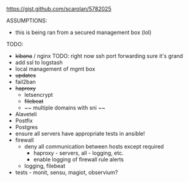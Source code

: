 https://gist.github.com/scarolan/5782025

ASSUMPTIONS:
- this is being ran from a secured management box (lol)

TODO:
- ~~kibana~~ / nginx TODO: right now ssh port forwarding sure it's grand
- add ssl to logstash
- local management of mgmt box
- ~~updates~~
- fail2ban
- ~~haproxy~~
  - letsencrypt
  - ~~filebeat~~
  - ~~ multiple domains with sni ~~
- Alaveteli
- Postfix
- Postgres
- ensure all servers have appropriate tests in ansible!
- firewall
  - deny all communication between hosts except required
    - haproxy - servers, all - logging, etc.
    - enable logging of firewall rule alerts
  - logging, filebeat
- tests - monit, sensu, magiot, observium?
